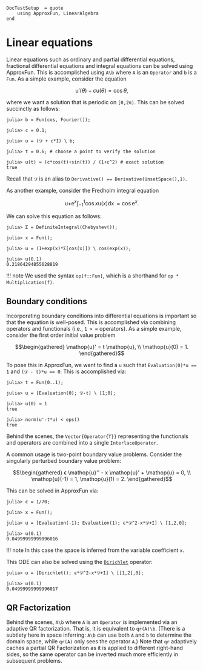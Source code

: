 ```@meta
DocTestSetup  = quote
    using ApproxFun, LinearAlgebra
end
```

# Linear equations

Linear equations such as ordinary and partial differential equations, fractional differential equations and integral equations can be solved using ApproxFun.  This is accomplished using `A\b` where `A` is an `Operator` and `b` is a `Fun`.  As a simple example, consider the equation

```math
\mathop{u}'(θ) + c \mathop{u}(θ) = \cos{θ},
```

where we want a solution that is periodic on ``[0,2π)``.  This can be solved succinctly as follows:

```jldoctest
julia> b = Fun(cos, Fourier());

julia> c = 0.1;

julia> u = (𝒟 + c*I) \ b;

julia> t = 0.6; # choose a point to verify the solution

julia> u(t) ≈ (c*cos(t)+sin(t)) / (1+c^2) # exact solution
true
```

Recall that `𝒟` is an alias to `Derivative() == Derivative(UnsetSpace(),1)`.

As another example, consider the Fredholm integral equation

```math
\mathop{u} + \mathop{e}^x \int_{-1}^1 \cos{x} \mathop{u}(x) \mathop{dx} = \cos{\mathop{e}^x}.
```

We can solve this equation as follows:

```jldoctest
julia> Σ = DefiniteIntegral(Chebyshev());

julia> x = Fun();

julia> u = (I+exp(x)*Σ[cos(x)]) \ cos(exp(x));

julia> u(0.1)
0.21864294855628819
```

!!! note
    We used the syntax `op[f::Fun]`, which is a shorthand for `op * Multiplication(f)`.

## Boundary conditions

Incorporating boundary conditions into differential equations is important so that the equation is well-posed.  This is accomplished via combining operators and functionals (i.e., `1 × ∞` operators).  As a simple example, consider the first order initial value problem

```math
\begin{gathered}
    \mathop{u}' = t \mathop{u}, \\
    \mathop{u}(0) = 1.
\end{gathered}
```

To pose this in ApproxFun, we want to find a `u` such that `Evaluation(0)*u == 1` and `(𝒟 - t)*u == 0`.  This is accomplished via:

```jldoctest
julia> t = Fun(0..1);

julia> u = [Evaluation(0); 𝒟-t] \ [1;0];

julia> u(0) ≈ 1
true

julia> norm(u'-t*u) < eps()
true
```

Behind the scenes, the `Vector{Operator{T}}` representing the functionals and operators are combined into a single `InterlaceOperator`.

A common usage is two-point boundary value problems. Consider the singularly perturbed boundary value problem:

```math
\begin{gathered}
    ϵ \mathop{u}'' - x \mathop{u}' + \mathop{u} = 0, \\
    \mathop{u}(-1) = 1, \mathop{u}(1) = 2.
\end{gathered}
```

This can be solved in ApproxFun via:

```jldoctest twopt
julia> ϵ = 1/70;

julia> x = Fun();

julia> u = [Evaluation(-1); Evaluation(1); ϵ*𝒟^2-x*𝒟+I] \ [1,2,0];

julia> u(0.1)
0.04999999999996016
```

!!! note
    In this case the space is inferred from the variable coefficient `x`.

This ODE can also be solved using the [`Dirichlet`](@ref) operator:

```jldoctest twopt
julia> u = [Dirichlet(); ϵ*𝒟^2-x*𝒟+I] \ [[1,2],0];

julia> u(0.1)
0.04999999999996017
```

## QR Factorization

Behind the scenes, `A\b` where `A` is an `Operator` is implemented via an adaptive QR factorization.  That is, it is equivalent to `qr(A)\b`.  (There is a subtlety here in space inferring: `A\b` can use both `A` and `b` to determine the domain space, while `qr(A)` only sees the operator `A`.)  Note that `qr` adaptively caches a partial QR Factorization
as it is applied to different right-hand sides, so the same operator can be inverted much more efficiently in subsequent problems.
